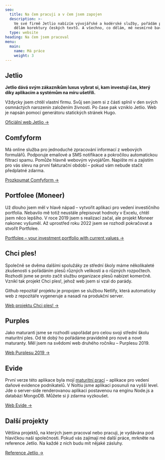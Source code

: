 ```yaml
---
seo:
  title: Na čem pracuji a v čem jsem zapojen
  description: >-
    Ve své firmě Jetlio nabízím vývojářské a kodérské služby, pořádám plesy,
    dělám korektury českých textů. A všechno, co dělám, mě nesmírně baví.
  type: website
heading: Na čem jsem pracoval
menu:
  main:
    name: Má práce
    weight: 3
---
```

## Jetlio

**Jetlio dává svým zákazníkům luxus vybrat si, kam investují čas, který díky aplikacím a systémům na míru ušetřili.**

Vždycky jsem chtěl vlastní firmu. Svůj sen jsem si z části splnil v den svých osmnáctých narozenin založením živnosti. Po čase pak vzniklo Jetlio. Web je napsán pomocí generátoru statických stránek Hugo.

[Oficiální web Jetlio →](https://jetlio.com/)

## Comfyform

Má online služba pro jednoduché zpracování informací z webových formulářů. Podporuje emailové a SMS notifikace a pokročilou automatickou filtraci spamu. Pomůže hlavně webovým vývojářům. Napište mi a zajistím pro vás slevu na první fakturační období – pokud vám nebude stačit předplatné zdarma.

[Prozkoumat Comfyform →](https://comfyform.com/?utm_source=jansvabik.cz&amp;utm_medium=my-work)

## Portfolee (Moneer)

Už dlouho jsem měl v hlavě nápad – vytvořit aplikaci pro vedení investičního portfolia. Nebavilo mě totiž neustále přepisovat hodnoty v Excelu, chtěl jsem něco lepšího. V roce 2019 jsem s realizací začal, ale projekt Moneer nakonec vyšuměl. Až uprostřed roku 2022 jsem se rozhodl pokračovat a stvořit Portfolee.

[Portfolee – your investment portfolio with current values →](https://portfolee.com/?utm_source=jansvabik)

## Chci ples!

Společně se dvěma dalšími spolužáky ze střední školy máme několikaleté zkušenosti s pořádáním plesů různých velikostí a o různých rozpočtech. Rozhodli jsme se proto začít službu organizace plesů nabízet komerčně. Vznikl tak projekt Chci ples!, jehož web jsem si vzal do parády.

Github repozitář projektu je propojen se službou Netlify, která automaticky web z repozitáře vygeneruje a nasadí na produkční server.

[Web projektu Chci ples! →](https://chciples.cz/)

## Purples

Jako maturanti jsme se rozhodli uspořádat pro celou svoji střední školu maturitní ples. Od té dobý ho pořádáme pravidelně pro nové a nové maturanty. Měl jsem na svědomí web druhého ročníku – Purplesu 2019.

[Web Purplesu 2019 →](https://purples.cz/2019/)

## Evide

První verze této aplikace byla mojí [maturitní prací](https://jansvabik.cz/matpra.pdf) – aplikace pro vedení daňové evidence podnikatelů. V Noltiu jsme aplikaci posunuli na vyšší level. Jde o server-side renderovanou aplikaci postavenou na enginu Node.js a databázi MongoDB. Můžete si ji zdarma vyzkoušet.

[Web Evide →](https://evide.cz/)

<!--## Sweet Clicker
Jednoduchá client-side hra napsaná v JavaScriptu během nudných jarních středoškolskách dní. Data hráčů jsou ukládána na server pro jednoduché znovuspuštění pomocí odkazu.

Existovala starší verze, což byl jeden z mých prvních projektu v JavaScriptu. I ta je stále dostupná. Můžete ji zkouknout [zde](#).

[Sweet Clicker 2.0 →](#)-->

## Další projekty

Většina projektů, na kterých jsem pracoval nebo pracuji, je vydávána pod hlavičkou naší společnosti. Pokud vás zajímají mé další práce, mrkněte na reference Jetlio. Na každé z nich budu mít nějaké zásluhy.

[Reference Jetlio →](https://jetlio.com/cs/pripadove-studie/)